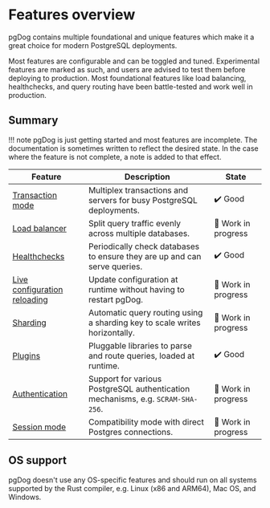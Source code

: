 # Features overview

pgDog contains multiple foundational and unique features which make it a great choice
for modern PostgreSQL deployments.

Most features are configurable and can be toggled and tuned. Experimental features are marked
as such, and users are advised to test them before deploying to production. Most foundational features like
load balancing, healthchecks, and query routing have been battle-tested and work well in production.

## Summary


!!! note
    pgDog is just getting started and most features are incomplete. The documentation
    is sometimes written to reflect the desired state. In the case where the feature is not
    complete, a note is added to that effect.

| Feature | Description | State |
|---------|-------------|-------|
| [Transaction mode](transaction-mode.md) | Multiplex transactions and servers for busy PostgreSQL deployments. | ✔️ Good |
| [Load balancer](load-balancer.md) | Split query traffic evenly across multiple databases. | 🔨 Work in progress |
| [Healthchecks](healthchecks.md) | Periodically check databases to ensure they are up and can serve queries. | ✔️ Good |
| [Live configuration reloading](../configuration/index.md) | Update configuration at runtime without having to restart pgDog. | 🔨 Work in progress |
| [Sharding](sharding/index.md) | Automatic query routing using a sharding key to scale writes horizontally. | 🔨 Work in progress |
| [Plugins](plugins/index.md) | Pluggable libraries to parse and route queries, loaded at runtime. | ✔️ Good |
| [Authentication](authentication.md) | Support for various PostgreSQL authentication mechanisms, e.g. `SCRAM-SHA-256`. | 🔨 Work in progress |
| [Session mode](session-mode.md) | Compatibility mode with direct Postgres connections. | 🔨 Work in progress |

## OS support

pgDog doesn't use any OS-specific features and should run on all systems supported by the Rust compiler, e.g. Linux (x86 and ARM64), Mac OS, and Windows.
